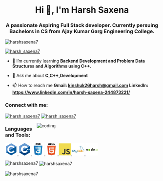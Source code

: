 <h1 align="center">Hi 👋, I'm Harsh Saxena </h1>
<h3 align="center">A passionate Aspiring Full Stack developer. Currently persuing Bachelors in CS from Ajay Kumar Garg Engineering College.</h3>

<p align="left"> <img src="https://komarev.com/ghpvc/?username=harshsaxena7&label=Profile%20views&color=0e75b6&style=flat" alt="harshsaxena7" /> </p>


<p align="left"> <a href="https://twitter.com/harsh_saxena7" target="blank"><img src="https://img.shields.io/twitter/follow/harsh_saxena7?logo=twitter&style=for-the-badge" alt="harsh_saxena7" /></a> </p>

- 🌱 I’m currently learning **Backend Development and Problem Data Structures and Algorithms using C++.**

- 💬 Ask me about **C,C++,Development**

- 📫 How to reach me **Gmail: kinshuk26harsh@gmail.com LinkedIn: https://www.linkedin.com/in/harsh-saxena-244873221/**

<h3 align="left">Connect with me:</h3>
<p align="left">
<a href="https://twitter.com/harsh_saxena7" target="blank"><img align="center" src="https://raw.githubusercontent.com/rahuldkjain/github-profile-readme-generator/master/src/images/icons/Social/twitter.svg" alt="harsh_saxena7" height="30" width="40" /></a>
<a href="https://linkedin.com/in/harsh_saxena7" target="blank"><img align="center" src="https://raw.githubusercontent.com/rahuldkjain/github-profile-readme-generator/master/src/images/icons/Social/linked-in-alt.svg" alt="harsh_saxena7" height="30" width="40" /></a>
</p>
<img align ="right" alt="coding" width ="400" src=" https://www.google.com/imgres?imgurl=https%3A%2F%2Fi.pinimg.com%2Foriginals%2Ff1%2Fe7%2F34%2Ff1e734f9cade86fe737a9aa404ad5677.gif&imgrefurl=https%3A%2F%2Fwww.pinterest.com%2Fpin%2F126663808259169690%2F&tbnid=VnWiM7Rotib3CM&vet=12ahUKEwj3uo-Tqer6AhVaj9gFHU3MBa4QMygIegUIARCjAg..i&docid=i_mzvhdzP3URQM&w=800&h=600&q=coding%20gifs&ved=2ahUKEwj3uo-Tqer6AhVaj9gFHU3MBa4QMygIegUIARCjAg">

<h3 align="left">Languages and Tools:</h3>
<p align="left"> <a href="https://www.cprogramming.com/" target="_blank" rel="noreferrer"> <img src="https://raw.githubusercontent.com/devicons/devicon/master/icons/c/c-original.svg" alt="c" width="40" height="40"/> </a> <a href="https://www.w3schools.com/cpp/" target="_blank" rel="noreferrer"> <img src="https://raw.githubusercontent.com/devicons/devicon/master/icons/cplusplus/cplusplus-original.svg" alt="cplusplus" width="40" height="40"/> </a> <a href="https://www.w3schools.com/css/" target="_blank" rel="noreferrer"> <img src="https://raw.githubusercontent.com/devicons/devicon/master/icons/css3/css3-original-wordmark.svg" alt="css3" width="40" height="40"/> </a> <a href="https://www.w3.org/html/" target="_blank" rel="noreferrer"> <img src="https://raw.githubusercontent.com/devicons/devicon/master/icons/html5/html5-original-wordmark.svg" alt="html5" width="40" height="40"/> </a> <a href="https://developer.mozilla.org/en-US/docs/Web/JavaScript" target="_blank" rel="noreferrer"> <img src="https://raw.githubusercontent.com/devicons/devicon/master/icons/javascript/javascript-original.svg" alt="javascript" width="40" height="40"/> </a> <a href="https://www.mysql.com/" target="_blank" rel="noreferrer"> <img src="https://raw.githubusercontent.com/devicons/devicon/master/icons/mysql/mysql-original-wordmark.svg" alt="mysql" width="40" height="40"/> </a> <a href="https://nodejs.org" target="_blank" rel="noreferrer"> <img src="https://raw.githubusercontent.com/devicons/devicon/master/icons/nodejs/nodejs-original-wordmark.svg" alt="nodejs" width="40" height="40"/> </a> </p>

<p><img align="left" src="https://github-readme-stats.vercel.app/api/top-langs?username=harshsaxena7&show_icons=true&locale=en&layout=compact" alt="harshsaxena7" /></p>

<p>&nbsp;<img align="center" src="https://github-readme-stats.vercel.app/api?username=harshsaxena7&show_icons=true&locale=en" alt="harshsaxena7" /></p>

<p><img align="center" src="https://github-readme-streak-stats.herokuapp.com/?user=harshsaxena7&" alt="harshsaxena7" /></p>
